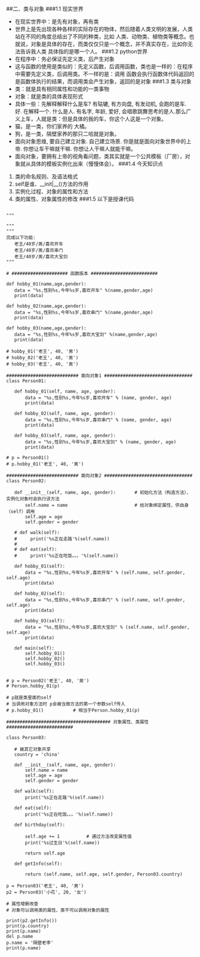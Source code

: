 ##二、类与对象
###1.1 现实世界
 * 在现实世界中：是先有对象，再有类
 * 世界上是先出现各种各样的实际存在的物体，然后随着人类文明的发展，人类站在不同的角度总结出了不同的种类，比如
人类、动物类、植物类等概念。也就说，对象是具体的存在，而类仅仅只是一个概念，并不真实存在，比如你无法告诉我人类
具体指的是哪一个人。
###1.2 python世界
 * 在程序中：务必保证先定义类，后产生对象
 * 这与函数的使用是类似的：先定义函数，后调用函数，类也是一样的：在程序中需要先定义类，后调用类。不一样的是：调用
函数会执行函数体代码返回的是函数体执行的结果，而调用类会产生对象，返回的是对象
###1.3 类与对象
 * 类：就是具有相同属性和功能的一类事物
 * 对象：就是类的具体表现形式
 * 具体一些：先解释解释什么是车? 有轱辘, 有方向盘, 有发动机, 会跑的是车. 好. 在解释一个. 什么是人. 有名字, 年龄, 爱好, 会唱歌跳舞思考的是人.那么广义上车，人就是类：但是具体的我的车，你这个人这是一个对象。
 * 猫，是一类，你们家养的 大橘。
 * 狗，是一类，隔壁家养的那只二哈就是对象。
 * 面向对象思维, 要自己建立对象. 自己建立场景. 你是就是面向对象世界中的上帝. 你想让车干嘛就干嘛. 你想让人干嘛人就能干嘛。
 * 面向对象，要拥有上帝的视角看问题，类其实就是一个公共模板（厂房），对象就从具体的模板实例化出来（慢慢体会）。
 ###1.4 今天知识点
 1. 类的命名规则、及语法格式
 2. self是谁、\__init|__()方法的作用
 3. 实例化过程、对象的属性和方法
 4. 类的属性、对象属性的修改
 ###1.5 以下是授课代码
 ```cython

"""

"""
"""
完成以下功能:
    老王/40岁/男/喜欢开车
    老王/40岁/男/喜欢串门
    老王/40岁/男/喜欢大宝剑
"""

# ##################### 函数版本 #########################

def hobby_01(name,age,gender):
    data = "%s,性别%s,今年%s岁,喜欢开车" %(name,gender,age)
    print(data)

def hobby_02(name,age,gender):
    data = "%s,性别%s,今年%s岁,喜欢串门" %(name,gender,age)
    print(data)

def hobby_03(name,age,gender):
    data = "%s,性别%s,今年%s岁,喜欢大宝剑" %(name,gender,age)
    print(data)

# hobby_01('老王', 40, '男')
# hobby_02('老王', 40, '男')
# hobby_03('老王', 40, '男')

########################### 面向对象1 #################################
class Person01:

    def hobby_01(self, name, age, gender):
        data = "%s,性别%s,今年%s岁,喜欢开车" % (name, gender, age)
        print(data)

    def hobby_02(self, name, age, gender):
        data = "%s,性别%s,今年%s岁,喜欢串门" % (name, gender, age)
        print(data)

    def hobby_03(self, name, age, gender):
        data = "%s,性别%s,今年%s岁,喜欢大宝剑" % (name, gender, age)
        print(data)

# p = Person01()
# p.hobby_01('老王', 40, '男')

########################### 面向对象2 #################################
class Person02:

    def __init__(self, name, age, gender):       # 初始化方法（构造方法）、实例化对象时会执行该方法
        self.name = name                         # 给对象绑定属性、供自身（self）调用
        self.age = age
        self.gender = gender

    # def walk(self):
    #     print('%s正在走路'%(self.name))
    #
    # def eat(self):
    #     print('%s正在吃饭。。。'%(self.name))

    def hobby_01(self):
        data = "%s,性别%s,今年%s岁,喜欢开车" % (self.name, self.gender, self.age)
        print(data)

    def hobby_02(self):
        data = "%s,性别%s,今年%s岁,喜欢串门" % (self.name, self.gender, self.age)
        print(data)

    def hobby_03(self):
        data = "%s,性别%s,今年%s岁,喜欢大宝剑" % (self.name, self.gender, self.age)
        print(data)
        
    def main(self):
        self.hobby_01()
        self.hobby_02()
        self.hobby_03()


# p = Person02('老王', 40, '男')
# Person.hobby_01(p)

# p就是类里面的self
# 当调用对象方法时 p会被当做方法的第一个参数self传入
# p.hobby_01()           # 相当于Person.hobby_01(p)

####################################### 对象属性、类属性 #########################

class Person03:

    # 被其它对象共享
    country = 'china'

    def __init__(self, name, age, gender):
        self.name = name
        self.age = age
        self.gender = gender

    def walk(self):
        print('%s正在走路'%(self.name))

    def eat(self):
        print('%s正在吃饭。。。'%(self.name))

    def birthday(self):

        self.age += 1          # 通过方法改变属性值
        print('%s过生日'%(self.name))

        return self.age

    def getInfo(self):

        return (self.name, self.age, self.gender, Person03.country)

p = Person03('老王', 40, '男')
p2 = Person03('小花', 20, '女')

# 属性增删改查
# 对象可以调用类的属性、类不可以调用对象的属性

print(p2.getInfo())
print(p.country)
print(p.name)
del p.name
p.name = '隔壁老李'
print(p.name)

```